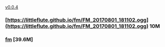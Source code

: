 
[v0.0.4](https://github.com/littleflute/fm/edit/master/README.md)
### [https://littleflute.github.io/fm/FM_20170801_181102.ogg](https://littleflute.github.io/fm/FM_20170801_181102.ogg) 10M 
### [fm](fm) [39.6M]
